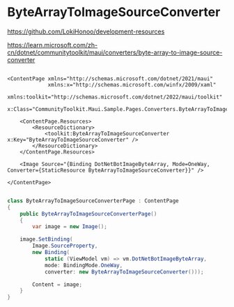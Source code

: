 # ByteArrayToImageSourceConverter

<https://github.com/LokiHonoo/development-resources>

<https://learn.microsoft.com/zh-cn/dotnet/communitytoolkit/maui/converters/byte-array-to-image-source-converter>

```xaml

<ContentPage xmlns="http://schemas.microsoft.com/dotnet/2021/maui"
             xmlns:x="http://schemas.microsoft.com/winfx/2009/xaml"
             xmlns:toolkit="http://schemas.microsoft.com/dotnet/2022/maui/toolkit"
             x:Class="CommunityToolkit.Maui.Sample.Pages.Converters.ByteArrayToImageSourceConverterPage">

    <ContentPage.Resources>
        <ResourceDictionary>
            <toolkit:ByteArrayToImageSourceConverter x:Key="ByteArrayToImageSourceConverter" />
        </ResourceDictionary>
    </ContentPage.Resources>

    <Image Source="{Binding DotNetBotImageByteArray, Mode=OneWay, Converter={StaticResource ByteArrayToImageSourceConverter}}" />

</ContentPage>

```

```c#

class ByteArrayToImageSourceConverterPage : ContentPage
{
    public ByteArrayToImageSourceConverterPage()
    {
        var image = new Image();

    image.SetBinding(
        Image.SourceProperty,
        new Binding(
            static (ViewModel vm) => vm.DotNetBotImageByteArray,
            mode: BindingMode.OneWay,
            converter: new ByteArrayToImageSourceConverter()));

        Content = image;
    }
}

```
